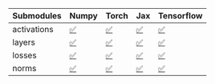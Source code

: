 | Submodules   | Numpy                                                                                                                           | Torch                                                                                                                           | Jax                                                                                                                             | Tensorflow                                                                                                                      |
|:-------------|:--------------------------------------------------------------------------------------------------------------------------------|:--------------------------------------------------------------------------------------------------------------------------------|:--------------------------------------------------------------------------------------------------------------------------------|:--------------------------------------------------------------------------------------------------------------------------------|
| activations  | <a href="https://github.com/unifyai/ivy/runs/8274672198?check_suite_focus=true" rel="noopener noreferrer" target="_blank">✅</a> | <a href="https://github.com/unifyai/ivy/runs/8274672696?check_suite_focus=true" rel="noopener noreferrer" target="_blank">✅</a> | <a href="https://github.com/unifyai/ivy/runs/8274673391?check_suite_focus=true" rel="noopener noreferrer" target="_blank">✅</a> | <a href="https://github.com/unifyai/ivy/runs/8274673876?check_suite_focus=true" rel="noopener noreferrer" target="_blank">✅</a> |
| layers       | <a href="https://github.com/unifyai/ivy/runs/8274672324?check_suite_focus=true" rel="noopener noreferrer" target="_blank">✅</a> | <a href="https://github.com/unifyai/ivy/runs/8274672805?check_suite_focus=true" rel="noopener noreferrer" target="_blank">✅</a> | <a href="https://github.com/unifyai/ivy/runs/8274673513?check_suite_focus=true" rel="noopener noreferrer" target="_blank">✅</a> | <a href="https://github.com/unifyai/ivy/runs/8274674071?check_suite_focus=true" rel="noopener noreferrer" target="_blank">✅</a> |
| losses       | <a href="https://github.com/unifyai/ivy/runs/8274672472?check_suite_focus=true" rel="noopener noreferrer" target="_blank">✅</a> | <a href="https://github.com/unifyai/ivy/runs/8274673003?check_suite_focus=true" rel="noopener noreferrer" target="_blank">✅</a> | <a href="https://github.com/unifyai/ivy/runs/8274673614?check_suite_focus=true" rel="noopener noreferrer" target="_blank">✅</a> | <a href="https://github.com/unifyai/ivy/runs/8274674253?check_suite_focus=true" rel="noopener noreferrer" target="_blank">✅</a> |
| norms        | <a href="https://github.com/unifyai/ivy/runs/8274672565?check_suite_focus=true" rel="noopener noreferrer" target="_blank">✅</a> | <a href="https://github.com/unifyai/ivy/runs/8274673247?check_suite_focus=true" rel="noopener noreferrer" target="_blank">✅</a> | <a href="https://github.com/unifyai/ivy/runs/8274673735?check_suite_focus=true" rel="noopener noreferrer" target="_blank">✅</a> | <a href="https://github.com/unifyai/ivy/runs/8274674388?check_suite_focus=true" rel="noopener noreferrer" target="_blank">✅</a> |